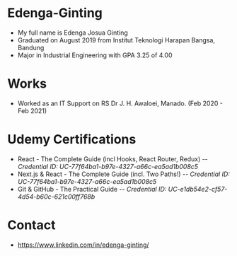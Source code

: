 # Edenga-Ginting

- My full name is Edenga Josua Ginting
- Graduated on August 2019 from Institut Teknologi Harapan Bangsa, Bandung
- Major in Industrial Engineering with GPA 3.25 of 4.00

# Works 
- Worked as an IT Support on RS Dr J. H. Awaloei, Manado. (Feb 2020 - Feb 2021)

# Udemy Certifications
- React - The Complete Guide (incl Hooks, React Router, Redux) -- *Credential ID: UC-77f64ba1-b97e-4327-a66c-ea5ad1b008c5*
- Next.js & React - The Complete Guide (incl. Two Paths!) -- *Credential ID: UC-77f64ba1-b97e-4327-a66c-ea5ad1b008c5*
- Git & GitHub - The Practical Guide -- *Credential ID: UC-e1db54e2-cf57-4d54-b60c-621c00ff768b*

# Contact 
- https://www.linkedin.com/in/edenga-ginting/
